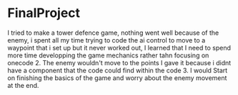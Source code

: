 # FinalProject
I tried to make a tower defence game, nothing went well because of the enemy, i spent all my time trying to code the ai control to move to a waypoint that i set up but it never worked out, I learned that I need to spend more time developping the game mechanics rather tahn focusing on onecode
2. The enemy wouldn't move to the points I gave it because i didnt have a component that the code could find within the code
3. I would Start on finishing the basics of the game and worry about the enemy movement at the end.
